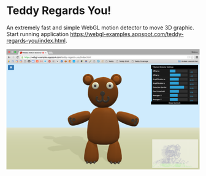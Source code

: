 Teddy Regards You!
==================

An extremely fast and simple WebGL motion detector to move 3D graphic. Start running application https://webgl-examples.appspot.com/teddy-regards-you/index.html. 

![alt tag](https://raw.githubusercontent.com/MarkusSprunck/webgl-motion-detector/master/Teddy-Regards-You.png) 




